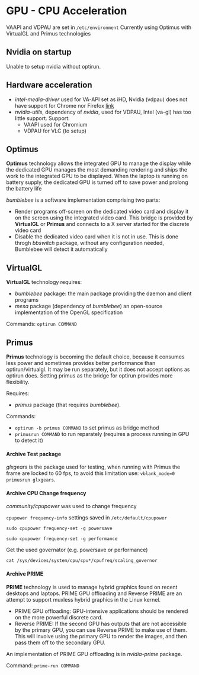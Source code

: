 # GPU - CPU Acceleration
VAAPI and VDPAU are set in `/etc/environment`
Currently using Optimus with VirtualGL and Primus technologies

## Nvidia on startup
Unable to setup nvidia without optirun.

## Hardware acceleration
- *intel-media-driver* used for VA-API set as iHD, Nvidia (vdpau) does not have support for Chrome nor Firefox [link](https://wiki.archlinux.org/title/Hardware_video_acceleration#Application_support)
- *nvidia-utils*, dependency of *nvidia*, used for VDPAU, Intel (va-gl) has too little support.
Support:
	- VAAPI used for Chromium
	- VDPAU for VLC (to setup)

## Optimus
**Optimus** technology allows the integrated GPU to manage the display while the dedicated GPU manages the most demanding rendering and ships the work to the integrated GPU to be displayed. When the laptop is running on battery supply, the dedicated GPU is turned off to save power and prolong the battery life

*bumblebee* is a software implementation comprising two parts:

- Render programs off-screen on the dedicated video card and display it on the screen using the integrated video card. This bridge is provided by **VirtualGL** or **Primus** and connects to a X server started for the discrete video card
- Disable the dedicated video card when it is not in use. This is done throgh *bbswitch* package, without any configuration needed, Bumblebee will detect it automatically

## VirtualGL
**VirtualGL** technology requires:
- *bumblebee* package: the main package providing the daemon and client programs
- *mesa* package (dependency of *bumblebee*) an open-source implementation of the OpenGL specification

Commands: `optirun COMMAND`

## Primus
**Primus** technology is becoming the default choice, because it consumes less power and sometimes provides better performance than optirun/virtualgl. It may be run separately, but it does not accept options as optirun does. Setting primus as the bridge for optirun provides more flexibility.

Requires:
- *primus* package (that requires *bumblebee*).

Commands:
- `optirun -b primus COMMAND` to set primus as bridge method
- `primusrun COMMAND` to run reparately (requires a process running in GPU to detect it)

#### Archive Test package
*glxgears* is the package used for testing, when running with Primus the frame are locked to 60 fps, to avoid this limitation use: `vblank_mode=0 primusrun glxgears`.

#### Archive CPU Change frequency

*community/cpupower* was used to change frequency

`cpupower frequency-info` settings saved in `/etc/default/cpupower`

`sudo cpupower frequency-set -g powersave`

`sudo cpupower frequency-set -g performance`

Get the used governator (e.g. powersave or performance)

`cat /sys/devices/system/cpu/cpu*/cpufreq/scaling_governor`

#### Archive PRIME
**PRIME** technology is used to manage hybrid graphics found on recent desktops and laptops. PRIME GPU offloading and Reverse PRIME are an attempt to support muxless hybrid graphics in the Linux kernel.

- PRIME GPU offloading: GPU-intensive applications should be rendered on the more powerful discrete card.
- Reverse PRIME: If the second GPU has outputs that are not accessible by the primary GPU, you can use Reverse PRIME to make use of them. This will involve using the primary GPU to render the images, and then pass them off to the secondary GPU.

An implementation of PRIME GPU offloading is in *nvidia-prime* package.

Command: `prime-run COMMAND`